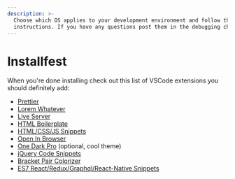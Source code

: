 ```yaml
---
description: >-
  Choose which OS applies to your development environment and follow the
  instructions. If you have any questions post them in the debugging channel!
---
```


# Installfest

When you're done installing check out this list of VSCode extensions you should definitely add:

* [Prettier](https://marketplace.visualstudio.com/items?itemName=esbenp.prettier-vscode)
* [Lorem Whatever](https://marketplace.visualstudio.com/items?itemName=jobe451.lorem-whatever)
* [Live Server](https://marketplace.visualstudio.com/items?itemName=ritwickdey.LiveServer)
* [HTML Boilerplate](https://marketplace.visualstudio.com/items?itemName=sidthesloth.html5-boilerplate)
* [HTML/CSS/JS Snippets](https://marketplace.visualstudio.com/items?itemName=Wscats.html-snippets)
* [Open In Browser](https://marketplace.visualstudio.com/items?itemName=techer.open-in-browser)
* [One Dark Pro](https://marketplace.visualstudio.com/items?itemName=zhuangtongfa.Material-theme) \(optional, cool theme\)
* [jQuery Code Snippets](https://marketplace.visualstudio.com/items?itemName=donjayamanne.jquerysnippets)
* [Bracket Pair Colorizer](https://marketplace.visualstudio.com/items?itemName=CoenraadS.bracket-pair-colorizer)
* [ES7 React/Redux/Graphql/React-Native Snippets](https://marketplace.visualstudio.com/items?itemName=dsznajder.es7-react-js-snippets)

